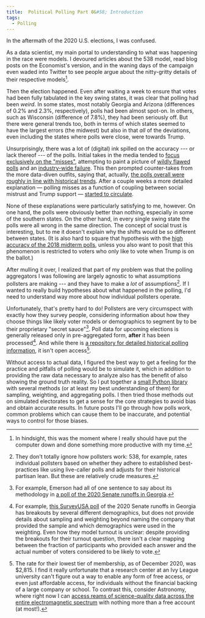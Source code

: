 ```yaml
---
title:  Political Polling Part 0&#58; Introduction
tags:
  - Polling
---
```


In the aftermath of the 2020 U.S. elections, I was confused.

<!--more-->

As a data scientist,
my main portal to understanding to what was happening in the race
were models. I devoured articles about the 538 model, read blog posts on 
the Economist's version, and in the waning days of the campaign
even waded into Twitter to see people argue about the nitty-gritty
details of their respective models[^twitter].

Then the election happened. Even after waiting a week to ensure
that votes had been fully tabulated in the key swing states, 
it was clear that polling had been _weird_. In some states, most
notably Georgia and Arizona (differences of 0.2% and 2.3%, respectively), polls had been almost spot-on. In
others, such as Wisconsin (difference of 7.8%),
they had been seriously off. But there were general trends too, both
in terms of which states seemed to have the largest errors (the midwest)
but also in that _all_ of the deviations, even including the states
where polls were close, were towards Trump. 

Unsurprisingly, there was a lot of (digital) ink spilled on
the accuracy --- or lack thereof --- of the polls. Initial
takes in the media tended to [focus exclusively on the "misses"](https://www.washingtonpost.com/opinions/2020/11/04/henry-olsen-polling-industry-failure/),
attempting to paint a picture of
[wildly flawed polls](https://www.nbcboston.com/news/politics/decision-2020/why-were-polls-so-wrong-in-the-2020-election-we-asked-some-pollsters/2224815/)
and an [industry-wide failure](https://www.washingtonpost.com/opinions/2020/11/04/henry-olsen-polling-industry-failure/). This
then prompted counter-takes from the more data-diven outfits,
saying that, actually, [the polls overall were roughly in line
with historical trends](https://fivethirtyeight.com/features/the-polls-werent-great-but-thats-pretty-normal/). After a couple weeks a more detailed
explanation — polling misses as a function of coupling between
social mistrust and Trump support — [started to circulate](https://www.vox.com/policy-and-politics/2020/11/10/21551766/election-polls-results-wrong-david-shor).

None of these explanations were particularly satisfying to me,
however. On one hand, the polls were obviously better than nothing,
especially in some of the southern states. On the other hand, in 
every single swing state the polls were all wrong in the same
direction. The concept of social trust is interesting, but
to me it doesn't explain why the shifts would be so different
between states. (It is also hard to square that hypothesis
with the [high accuracy of the 2018 midterm
polls](https://www.cnn.com/2018/11/19/politics/2018-midterm-elections-good-year-polls/index.html), unless you also want to posit that this phenomenon
is restricted to voters who only like to vote when Trump is
on the ballot.)

After mulling it over, I realized that part of my problem was that the polling aggregators
I was following are largely agnostic to what assumptions pollsters are making --- and they 
have to make a _lot_ of assumptions[^agnostic]. If I wanted to really build hypotheses about
what happened in the polling, I'd need to understand way more about how individual pollsters
operate.

Unfortunately, that's pretty hard to do! Pollsters are very circumspect with exactly how they
survey people, considering information about how they choose things like likely voter models or
demographics to segment by to be their proprietary "secret sauce"[^secret]. Poll data for upcoming elections is generally released only in 
pre-aggregated form, **after** it has been processed[^poll_details]. And while there is
[a repository for detailed historical polling information](https://ropercenter.cornell.edu/), it isn't
open access[^roper].

Without access to actual data, I figured the best way to get a feeling for the practice and pitfalls of
polling would be to simulate it, which in addition to providing the raw data necessary to analyze also 
has the benefit of also showing the ground truth reality. So I put together a 
[small Python library](https://github.com/AndrewRook/polling_simulator) with
several methods (or at least my best understanding of them) for sampling, weighting, and aggregating polls.
I then tried those methods out on simulated electorates to get a sense for the core strategies to avoid
bias and obtain accurate results. In future posts I'll go through how polls work, common problems which can
cause them to be inaccurate, and potential ways to control for those biases. 

[^twitter]:
    In hindsight, this was the moment where I really should have
    put the computer down and done something more productive with my time. 

[^agnostic]:
    They don't totally ignore how pollsters work: 538, for example, rates individual pollsters based on 
    whether they adhere to established best-practices like using live-caller polls and 
    adjusts for their historical partisan lean. But these are relatively crude measures.

[^secret]:
    For example, Emerson had all of one sentence to say about its methodology in 
    [a poll of the 2020 Senate runoffs in Georgia](https://emersonpolling.reportablenews.com/pr/georgia-2020-incumbent-republicans-with-slight-advantages-in-senate-run-offs).

[^poll_details]:
    For example, [this SurveyUSA poll](http://www.surveyusa.com/client/PollReport.aspx?g=bbb4e7fb-04c1-4b0f-b0b4-dbdb743cae4e)
    of the 2020 Senate runoffs in Georgia has breakouts by several different demographics, but does not provide
    details about sampling and weighting beyond naming the company that provided the sample and which demographics
    were used in the weighting. Even how they model turnout is unclear: despite providing the breakouts
    for their turnout question, there isn't a clear mapping between the fraction of participants who provided
    each answer and the actual number of voters considered to be likely to vote. 

[^roper]:
    The rate for their lowest tier of membership, as of December 2020, was $2,815. I find it really unfortunate that a research center at an Ivy League university can't figure out a way
    to enable any form of free access, or even just affordable access, for individuals without the financial
    backing of a large company or school. To contrast this, consider Astronomy, where right now I can [access
    reams of science-quality data across the entire electromagnetic spectrum](https://archive.stsci.edu/access-mast-data) 
    with nothing more than a free account (at most!). 